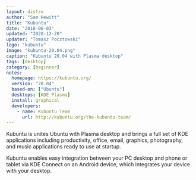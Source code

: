 ```yaml
---
layout: distro
author: "Sam Hewitt"
title: "Kubuntu"
date: "2018-06-03"
updated: "2020-12-20"
updater: "Tomasz Pocztowski"
logo: "kubuntu"
image: "kubuntu-20.04.png"
caption: "Kubuntu 20.04 with Plasma desktop"
tags: [desktop]
category: [beginner]
notes:
  homepage: https://kubuntu.org/
  version: "20.04"
  based-on: ["Ubuntu"]
  desktops: [KDE Plasma]
  install: graphical
  developers:
    - name: Kubuntu Team
      url: http://kubuntu.org/the-kubuntu-team/
---
```


Kubuntu is unites Ubuntu with Plasma desktop and brings a full set of KDE applications including productivity, office, email, graphics, photography, and music applications ready to use at startup.

Kubuntu enables easy integration between your PC desktop and phone or tablet via KDE Connect on an Android device, which integrates your device with your desktop.
